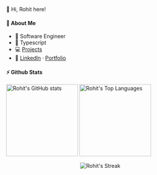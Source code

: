 👋 Hi, Rohit here!

#### 🚀 About Me

- 💼 Software Engineer
- 💙 Typescript
- 💻 [Projects](https://rohitbakoliya.github.io/projects)
- 🤝 [LinkedIn](https://linkedin.com/in/rohitbakoliya) · [Portfolio](https://rohitbakoliya.github.io)


#### ⚡ Github Stats


<span><img alt="Rohit's GitHub stats" src="https://github-readme-stats.vercel.app/api/?username=rohitbakoliya&show_icons=true&count_private=true&theme=react&hide_border=true&bg_color=1F222E&title_color=F8D866&icon_color=F8D866" height="192px"/></span>
<img alt="Rohit's Top Languages" src="https://github-readme-stats.vercel.app/api/top-langs/?username=rohitbakoliya&langs_count=8&layout=compact&theme=react&hide_border=true&bg_color=1F222E&title_color=F8D866&icon_color=F8D866" height="192px"/>

<p align="center">
            <img title="GitHub Streak" alt="Rohit's Streak" src="https://github-readme-streak-stats.herokuapp.com/?user=rohitbakoliya&theme=monokai-metallian&hide_border=true"/>
</p>
